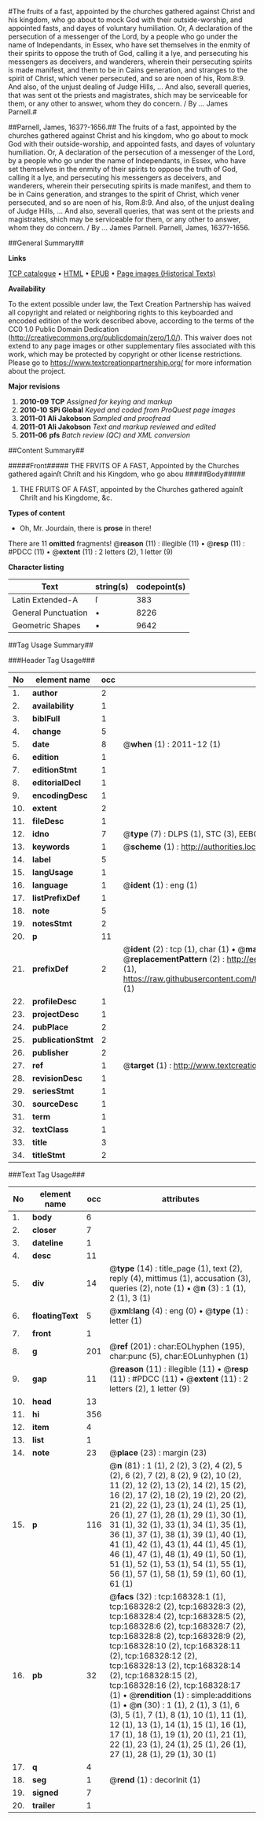 #The fruits of a fast, appointed by the churches gathered against Christ and his kingdom, who go about to mock God with their outside-worship, and appointed fasts, and dayes of voluntary humiliation. Or, A declaration of the persecution of a messenger of the Lord, by a people who go under the name of Independants, in Essex, who have set themselves in the enmity of their spirits to oppose the truth of God, calling it a lye, and persecuting his messengers as deceivers, and wanderers, wherein their persecuting spirits is made manifest, and them to be in Cains generation, and stranges to the spirit of Christ, which vener persecuted, and so are noen of his, Rom.8:9. And also, of the unjust dealing of Judge Hills, ... And also, severall queries, that was sent ot the priests and magistrates, shich may be serviceable for them, or any other to answer, whom they do concern. / By ... James Parnell.#

##Parnell, James, 1637?-1656.##
The fruits of a fast, appointed by the churches gathered against Christ and his kingdom, who go about to mock God with their outside-worship, and appointed fasts, and dayes of voluntary humiliation. Or, A declaration of the persecution of a messenger of the Lord, by a people who go under the name of Independants, in Essex, who have set themselves in the enmity of their spirits to oppose the truth of God, calling it a lye, and persecuting his messengers as deceivers, and wanderers, wherein their persecuting spirits is made manifest, and them to be in Cains generation, and stranges to the spirit of Christ, which vener persecuted, and so are noen of his, Rom.8:9. And also, of the unjust dealing of Judge Hills, ... And also, severall queries, that was sent ot the priests and magistrates, shich may be serviceable for them, or any other to answer, whom they do concern. / By ... James Parnell.
Parnell, James, 1637?-1656.

##General Summary##

**Links**

[TCP catalogue](http://www.ota.ox.ac.uk/tcp/)  • 
[HTML](http://tei.it.ox.ac.uk/tcp/Texts-HTML/free/A91/A91466.html)  • 
[EPUB](http://tei.it.ox.ac.uk/tcp/Texts-EPUB/free/A91/A91466.epub) • 
[Page images (Historical Texts)](https://historicaltexts.jisc.ac.uk/eebo-99866532e)

**Availability**

To the extent possible under law, the Text Creation Partnership has waived all copyright and related or neighboring rights to this keyboarded and encoded edition of the work described above, according to the terms of the CC0 1.0 Public Domain Dedication (http://creativecommons.org/publicdomain/zero/1.0/). This waiver does not extend to any page images or other supplementary files associated with this work, which may be protected by copyright or other license restrictions. Please go to https://www.textcreationpartnership.org/ for more information about the project.

**Major revisions**

1. __2010-09__ __TCP__ *Assigned for keying and markup*
1. __2010-10__ __SPi Global__ *Keyed and coded from ProQuest page images*
1. __2011-01__ __Ali Jakobson__ *Sampled and proofread*
1. __2011-01__ __Ali Jakobson__ *Text and markup reviewed and edited*
1. __2011-06__ __pfs__ *Batch review (QC) and XML conversion*

##Content Summary##

#####Front#####
THE FRVITS OF A FAST, Appointed by the Churches gathered againſt Chriſt and his Kingdom, who go abou
#####Body#####

1. THE FRUITS OF A FAST, appointed by the Churches gathered againſt Chriſt and his Kingdome, &c.

**Types of content**

  * Oh, Mr. Jourdain, there is **prose** in there!

There are 11 **omitted** fragments! 
 @__reason__ (11) : illegible (11)  •  @__resp__ (11) : #PDCC (11)  •  @__extent__ (11) : 2 letters (2), 1 letter (9)

**Character listing**


|Text|string(s)|codepoint(s)|
|---|---|---|
|Latin Extended-A|ſ|383|
|General Punctuation|•|8226|
|Geometric Shapes|▪|9642|

##Tag Usage Summary##

###Header Tag Usage###

|No|element name|occ|attributes|
|---|---|---|---|
|1.|__author__|2||
|2.|__availability__|1||
|3.|__biblFull__|1||
|4.|__change__|5||
|5.|__date__|8| @__when__ (1) : 2011-12 (1)|
|6.|__edition__|1||
|7.|__editionStmt__|1||
|8.|__editorialDecl__|1||
|9.|__encodingDesc__|1||
|10.|__extent__|2||
|11.|__fileDesc__|1||
|12.|__idno__|7| @__type__ (7) : DLPS (1), STC (3), EEBO-CITATION (1), PROQUEST (1), VID (1)|
|13.|__keywords__|1| @__scheme__ (1) : http://authorities.loc.gov/ (1)|
|14.|__label__|5||
|15.|__langUsage__|1||
|16.|__language__|1| @__ident__ (1) : eng (1)|
|17.|__listPrefixDef__|1||
|18.|__note__|5||
|19.|__notesStmt__|2||
|20.|__p__|11||
|21.|__prefixDef__|2| @__ident__ (2) : tcp (1), char (1)  •  @__matchPattern__ (2) : ([0-9\-]+):([0-9IVX]+) (1), (.+) (1)  •  @__replacementPattern__ (2) : http://eebo.chadwyck.com/downloadtiff?vid=$1&page=$2 (1), https://raw.githubusercontent.com/textcreationpartnership/Texts/master/tcpchars.xml#$1 (1)|
|22.|__profileDesc__|1||
|23.|__projectDesc__|1||
|24.|__pubPlace__|2||
|25.|__publicationStmt__|2||
|26.|__publisher__|2||
|27.|__ref__|1| @__target__ (1) : http://www.textcreationpartnership.org/docs/. (1)|
|28.|__revisionDesc__|1||
|29.|__seriesStmt__|1||
|30.|__sourceDesc__|1||
|31.|__term__|1||
|32.|__textClass__|1||
|33.|__title__|3||
|34.|__titleStmt__|2||


###Text Tag Usage###

|No|element name|occ|attributes|
|---|---|---|---|
|1.|__body__|6||
|2.|__closer__|7||
|3.|__dateline__|1||
|4.|__desc__|11||
|5.|__div__|14| @__type__ (14) : title_page (1), text (2), reply (4), mittimus (1), accusation (3), queries (2), note (1)  •  @__n__ (3) : 1 (1), 2 (1), 3 (1)|
|6.|__floatingText__|5| @__xml:lang__ (4) : eng (0)  •  @__type__ (1) : letter (1)|
|7.|__front__|1||
|8.|__g__|201| @__ref__ (201) : char:EOLhyphen (195), char:punc (5), char:EOLunhyphen (1)|
|9.|__gap__|11| @__reason__ (11) : illegible (11)  •  @__resp__ (11) : #PDCC (11)  •  @__extent__ (11) : 2 letters (2), 1 letter (9)|
|10.|__head__|13||
|11.|__hi__|356||
|12.|__item__|4||
|13.|__list__|1||
|14.|__note__|23| @__place__ (23) : margin (23)|
|15.|__p__|116| @__n__ (81) : 1 (1), 2 (2), 3 (2), 4 (2), 5 (2), 6 (2), 7 (2), 8 (2), 9 (2), 10 (2), 11 (2), 12 (2), 13 (2), 14 (2), 15 (2), 16 (2), 17 (2), 18 (2), 19 (2), 20 (2), 21 (2), 22 (1), 23 (1), 24 (1), 25 (1), 26 (1), 27 (1), 28 (1), 29 (1), 30 (1), 31 (1), 32 (1), 33 (1), 34 (1), 35 (1), 36 (1), 37 (1), 38 (1), 39 (1), 40 (1), 41 (1), 42 (1), 43 (1), 44 (1), 45 (1), 46 (1), 47 (1), 48 (1), 49 (1), 50 (1), 51 (1), 52 (1), 53 (1), 54 (1), 55 (1), 56 (1), 57 (1), 58 (1), 59 (1), 60 (1), 61 (1)|
|16.|__pb__|32| @__facs__ (32) : tcp:168328:1 (1), tcp:168328:2 (2), tcp:168328:3 (2), tcp:168328:4 (2), tcp:168328:5 (2), tcp:168328:6 (2), tcp:168328:7 (2), tcp:168328:8 (2), tcp:168328:9 (2), tcp:168328:10 (2), tcp:168328:11 (2), tcp:168328:12 (2), tcp:168328:13 (2), tcp:168328:14 (2), tcp:168328:15 (2), tcp:168328:16 (2), tcp:168328:17 (1)  •  @__rendition__ (1) : simple:additions (1)  •  @__n__ (30) : 1 (1), 2 (1), 3 (1), 6 (3), 5 (1), 7 (1), 8 (1), 10 (1), 11 (1), 12 (1), 13 (1), 14 (1), 15 (1), 16 (1), 17 (1), 18 (1), 19 (1), 20 (1), 21 (1), 22 (1), 23 (1), 24 (1), 25 (1), 26 (1), 27 (1), 28 (1), 29 (1), 30 (1)|
|17.|__q__|4||
|18.|__seg__|1| @__rend__ (1) : decorInit (1)|
|19.|__signed__|7||
|20.|__trailer__|1||
